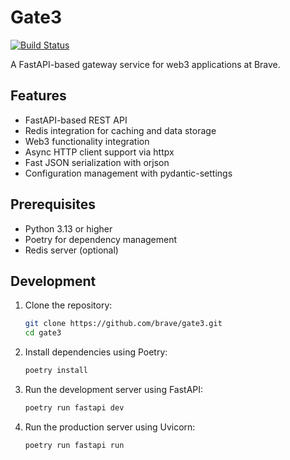 # Gate3

[![Build Status](https://github.com/brave/gate3/actions/workflows/ci.yml/badge.svg)](https://github.com/brave/gate3/actions/workflows/ci.yml)

A FastAPI-based gateway service for web3 applications at Brave.

## Features

- FastAPI-based REST API
- Redis integration for caching and data storage
- Web3 functionality integration
- Async HTTP client support via httpx
- Fast JSON serialization with orjson
- Configuration management with pydantic-settings

## Prerequisites

- Python 3.13 or higher
- Poetry for dependency management
- Redis server (optional)

## Development

1. Clone the repository:
    ```bash
    git clone https://github.com/brave/gate3.git
    cd gate3
    ```

2. Install dependencies using Poetry:
    ```bash
    poetry install
    ```

3. Run the development server using FastAPI:
    ```bash
    poetry run fastapi dev
    ```

4. Run the production server using Uvicorn:
    ```bash
    poetry run fastapi run
    ```